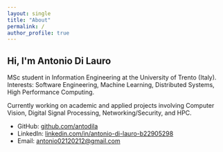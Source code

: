 ```yaml
---
layout: single
title: "About"
permalink: /
author_profile: true
---
```


## Hi, I'm Antonio Di Lauro

MSc student in Information Engineering at the University of Trento (Italy).  
Interests: Software Engineering, Machine Learning, Distributed Systems, High Performance Computing.

Currently working on academic and applied projects involving Computer Vision, Digital Signal Processing, Networking/Security, and HPC.

- GitHub: [github.com/antodila](https://github.com/antodila)
- LinkedIn: [linkedin.com/in/antonio-di-lauro-b22905298](https://www.linkedin.com/in/antonio-di-lauro-b22905298)
- Email: [antonio02120212@gmail.com](mailto:antonio02120212@gmail.com)

